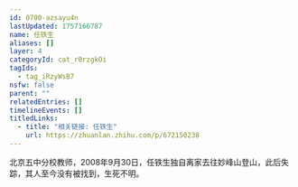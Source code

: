 ```yaml
---
id: 0700-azsayu4n
lastUpdated: 1757166787
name: 任铁生
aliases: []
layer: 4
categoryId: cat_r0rzgkOi
tagIds:
  - tag_iRzyWsB7
nsfw: false
parent: ""
relatedEntries: []
timelineEvents: []
titledLinks:
  - title: "相关链接: 任铁生"
    url: https://zhuanlan.zhihu.com/p/672150238
---
```


北京五中分校教师，2008年9月30日，任铁生独自离家去往妙峰山登山，此后失踪，其人至今没有被找到，生死不明。